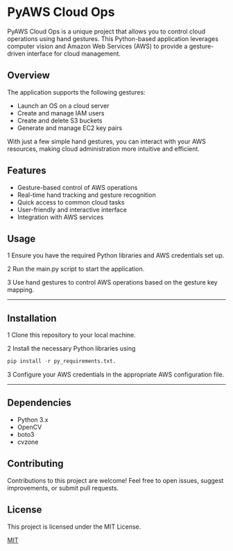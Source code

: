 # PyAWS Cloud Ops

PyAWS Cloud Ops is a unique project that allows you to control cloud operations using hand gestures. This Python-based application leverages computer vision and Amazon Web Services (AWS) to provide a gesture-driven interface for cloud management.

## Overview

The application supports the following gestures:
* Launch an OS on a cloud server
* Create and manage IAM users
* Create and delete S3 buckets
* Generate and manage EC2 key pairs

With just a few simple hand gestures, you can interact with your AWS resources, making cloud administration more intuitive and efficient.

## Features
* Gesture-based control of AWS operations
* Real-time hand tracking and gesture recognition
* Quick access to common cloud tasks
* User-friendly and interactive interface
* Integration with AWS services

## Usage
1 Ensure you have the required Python libraries and AWS credentials set up.

2 Run the main.py script to start the application.

3 Use hand gestures to control AWS operations based on the gesture key mapping.

***

## Installation
1 Clone this repository to your local machine.

2 Install the necessary Python libraries using
 ```python 
pip install -r py_requirements.txt.
```
3 Configure your AWS credentials in the appropriate AWS configuration file.
***

## Dependencies
* Python 3.x
* OpenCV
* boto3
* cvzone

## Contributing

Contributions to this project are welcome! Feel free to open issues, suggest improvements, or submit pull requests.

## License
This project is licensed under the MIT License.

[MIT](https://choosealicense.com/licenses/mit/)